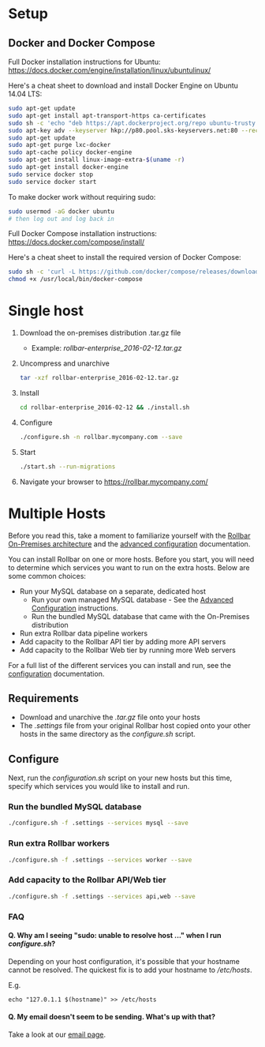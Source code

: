 # Setup

## Docker and Docker Compose

Full Docker installation instructions for Ubuntu: https://docs.docker.com/engine/installation/linux/ubuntulinux/

Here's a cheat sheet to download and install Docker Engine on Ubuntu 14.04 LTS:

```sh
sudo apt-get update
sudo apt-get install apt-transport-https ca-certificates
sudo sh -c 'echo "deb https://apt.dockerproject.org/repo ubuntu-trusty main" > /etc/apt/sources.list.d/docker.list'
sudo apt-key adv --keyserver hkp://p80.pool.sks-keyservers.net:80 --recv-keys 58118E89F3A912897C070ADBF76221572C52609D
sudo apt-get update
sudo apt-get purge lxc-docker
sudo apt-cache policy docker-engine
sudo apt-get install linux-image-extra-$(uname -r)
sudo apt-get install docker-engine
sudo service docker stop
sudo service docker start
```

To make docker work without requiring sudo:

```sh
sudo usermod -aG docker ubuntu
# then log out and log back in
```

Full Docker Compose installation instructions: https://docs.docker.com/compose/install/

Here's a cheat sheet to install the required version of Docker Compose:

```sh
sudo sh -c 'curl -L https://github.com/docker/compose/releases/download/1.6.1/docker-compose-`uname -s`-`uname -m` > /usr/local/bin/docker-compose'
chmod +x /usr/local/bin/docker-compose
```

# Single host

1. Download the on-premises distribution .tar.gz file
   - Example: *rollbar-enterprise_2016-02-12.tar.gz*
2. Uncompress and unarchive

    ```sh
    tar -xzf rollbar-enterprise_2016-02-12.tar.gz
    ```
3. Install

    ```sh
    cd rollbar-enterprise_2016-02-12 && ./install.sh
    ```
4. Configure

    ```sh
    ./configure.sh -n rollbar.mycompany.com --save
    ```
5. Start

    ```sh
    ./start.sh --run-migrations
    ```
6. Navigate your browser to https://rollbar.mycompany.com/

# Multiple Hosts

Before you read this, take a moment to familiarize yourself with the
[Rollbar On-Premises architecture](architecture.md "Rollbar On-Premises Architecture") and
the [advanced configuration](configure.md#advanced "Advanced Rollbar Configuration")
documentation.

You can install Rollbar on one or more hosts. Before you start, you will need to determine
which services you want to run on the extra hosts. Below are some common choices:

- Run your MySQL database on a separate, dedicated host
  - Run your own managed MySQL database - See the [Advanced Configuration](configure.md#advanced "Advanced Rollbar Configuration") instructions.
  - Run the bundled MySQL database that came with the On-Premises distribution
- Run extra Rollbar data pipeline workers
- Add capacity to the Rollbar API tier by adding more API servers
- Add capacity to the Rollbar Web tier by running more Web servers

For a full list of the different services you can install and run, see the
[configuration](configure.md "Rollbar Configuration") documentation.

## Requirements

- Download and unarchive the *.tar.gz* file onto your hosts
- The *.settings* file from your original Rollbar host copied onto your other hosts in the same
  directory as the *configure.sh* script.

## Configure

Next, run the *configuration.sh* script on your new hosts but this time, specify which services
you would like to install and run.

### Run the bundled MySQL database

```sh
./configure.sh -f .settings --services mysql --save
```

### Run extra Rollbar workers

```sh
./configure.sh -f .settings --services worker --save
```

### Add capacity to the Rollbar API/Web tier

```sh
./configure.sh -f .settings --services api,web --save
```

### FAQ

#### Q. Why am I seeing "sudo: unable to resolve host ..." when I run *configure.sh*?

Depending on your host configuration, it's possible that your hostname cannot be resolved.
The quickest fix is to add your hostname to */etc/hosts*.

E.g.
```
echo "127.0.1.1 $(hostname)" >> /etc/hosts
```

#### Q. My email doesn't seem to be sending.  What's up with that?

Take a look at our [email page](email.md).
